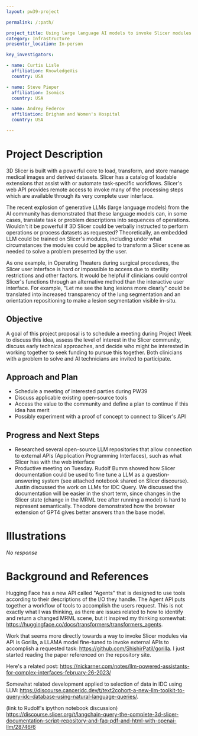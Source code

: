 ```yaml
---
layout: pw39-project

permalink: /:path/

project_title: Using large language AI models to invoke Slicer modules and workflows
category: Infrastructure
presenter_location: In-person

key_investigators:

- name: Curtis Lisle
  affiliation: KnowledgeVis
  country: USA

- name: Steve Pieper
  affiliation: Isomics
  country: USA

- name: Andrey Federov
  affiliation: Brigham and Women's Hospital
  country: USA

---
```


# Project Description

<!-- Add a short paragraph describing the project. -->

3D Slicer is built with a powerful core to load, transform, and store manage medical images and derived datasets. Slicer has a catalog of loadable extensions that assist with or automate task-specific workflows. Slicer's web API provides remote access to invoke many of the processing steps which are available through its very complete user interface.

The recent explosion of generative LLMs (large language models) from the AI community has demonstrated that these language models can, in some cases, translate task or problem descriptions into sequences of operations. Wouldn't it be powerful if 3D Slicer could be verbally instructed to perform operations or process datasets as requested? Theoretically, an embedded LLM could be trained on Slicer's modules, including under what circumstances the modules could be applied to transform a Slicer scene as needed to solve a problem presented by the user.

As one example, in Operating Theaters during surgical procedures, the Slicer user interface is hard or impossible to access due to sterility restrictions and other factors. It would be helpful if clinicians could control Slicer's functions through an alternative method than the interactive user interface. For example, "Let me see the lung lesions more clearly" could be translated into increased transparency of the lung segmentation and an orientation repositioning to make a lesion segmentation visible in-situ.

## Objective

<!-- Describe here WHAT you would like to achieve (what you will have as end result). -->

A goal of this project proposal is to schedule a meeting during Project Week to discuss this idea, assess the level of interest in the Slicer community, discuss early technical approaches, and decide who might be interested in working together to seek funding to pursue this together. Both clinicians with a problem to solve and AI technicians are invited to participate.

## Approach and Plan

<!-- Describe here HOW you would like to achieve the objectives stated above. -->

*   Schedule a meeting of interested parties during PW39
*   Discuss applicable existing open-source tools
*   Access the value to the community and define a plan to continue if this idea has merit
*   Possibly experiment with a proof of concept to connect to Slicer's API

## Progress and Next Steps

<!-- Update this section as you make progress, describing of what you have ACTUALLY DONE.
     If there are specific steps that you could not complete then you can describe them here, too. -->

*   Researched several open-source LLM repositories that allow connection to external APIs (Application Programming Interfaces), such as what Slicer has with the web interface
*   Productive meeting on Tuesday.  Rudolf Bumm showed how Slicer documentation could be used to fine tune a LLM as a question-answering system (see attached notebook shared on Slicer discourse).  Justin discussed the work on LLMs for IDC Query.  We discussed the documentation will be easier in the short term, since changes in the Slicer state (change in the MRML tree after running a model) is hard to represent semantically. Theodore demonstrated how the browser extension of GPT4 gives better answers than the base model. 

 
# Illustrations

<!-- Add pictures and links to videos that demonstrate what has been accomplished. -->

*No response*

# Background and References

<!-- If you developed any software, include link to the source code repository.
     If possible, also add links to sample data, and to any relevant publications. -->

Hugging Face has a new API called "Agents" that is designed to use tools according to their descriptions of the I/O they handle. The Agent API puts together a workflow of tools to accomplish the users request. This is not exactly what I was thinking, as there are issues related to how to identify and return a changed MRML scene, but it inspired my thinking somewhat: <https://huggingface.co/docs/transformers/transformers_agents>.

Work that seems more directly towards a way to invoke Slicer modules via API is Gorilla, a LLAMA model fine-tuned to invoke external APIs to accomplish a requested task: <https://github.com/ShishirPatil/gorilla>. I just started reading the paper referenced on the repository site.

Here's a related post: <https://nickarner.com/notes/llm-powered-assistants-for-complex-interfaces-february-26-2023/>

Somewhat related development applied to selection of data in IDC using LLM: <https://discourse.canceridc.dev/t/text2cohort-a-new-llm-toolkit-to-query-idc-database-using-natural-language-queries/>.

(link to Rudolf's ipython notebook discussion)
https://discourse.slicer.org/t/langchain-query-the-complete-3d-slicer-documentation-script-repository-and-faq-pdf-and-html-with-openai-llm/28746/6
